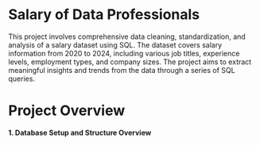 # Salary of Data Professionals

This project involves comprehensive data cleaning, standardization, and analysis of a salary dataset using SQL. The dataset covers salary information from 2020 to 2024, including various job titles, experience levels, employment types, and company sizes. The project aims to extract meaningful insights and trends from the data through a series of SQL queries.

# Project Overview

**1. Database Setup and Structure Overview**

     
